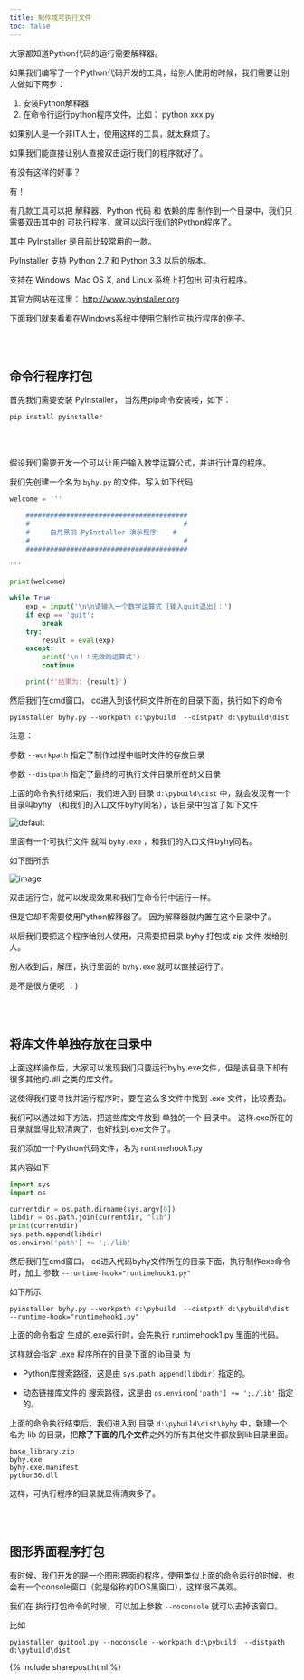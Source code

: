 ```yaml
---
title: 制作成可执行文件
toc: false
---
```


大家都知道Python代码的运行需要解释器。

如果我们编写了一个Python代码开发的工具，给别人使用的时候，我们需要让别人做如下两步：

1. 安装Python解释器
2. 在命令行运行python程序文件，比如： python xxx.py

如果别人是一个非IT人士，使用这样的工具，就太麻烦了。

如果我们能直接让别人直接双击运行我们的程序就好了。

有没有这样的好事？

有！

有几款工具可以把 解释器、Python 代码 和 依赖的库 制作到一个目录中，我们只需要双击其中的 可执行程序，就可以运行我们的Python程序了。

其中 PyInstaller 是目前比较常用的一款。 

PyInstaller 支持 Python 2.7 和 Python 3.3  以后的版本。

支持在 Windows, Mac OS X, and Linux 系统上打包出 可执行程序。

其官方网站在这里： http://www.pyinstaller.org

下面我们就来看看在Windows系统中使用它制作可执行程序的例子。


<br><br>

## 命令行程序打包

首先我们需要安装 PyInstaller， 当然用pip命令安装喽，如下：

```py
pip install pyinstaller
```

<br><br>

假设我们需要开发一个可以让用户输入数学运算公式，并进行计算的程序。

我们先创建一个名为  ```byhy.py```  的文件，写入如下代码

```py
welcome = '''

    ########################################
    #                                      #
    #     白月黑羽 PyInstaller 演示程序    #
    #                                      #
    ########################################

'''

print(welcome)

while True:
    exp = input('\n\n请输入一个数学运算式 [输入quit退出]：')
    if exp == 'quit':
        break
    try:
        result = eval(exp)
    except:
        print('\n！！无效的运算式')
        continue

    print(f'结果为: {result}')
```

然后我们在cmd窗口， cd进入到该代码文件所在的目录下面，执行如下的命令

```
pyinstaller byhy.py --workpath d:\pybuild  --distpath d:\pybuild\dist
```

注意：

参数  ```--workpath```   指定了制作过程中临时文件的存放目录

参数  ```--distpath```   指定了最终的可执行文件目录所在的父目录

上面的命令执行结束后，我们进入到 目录  ```d:\pybuild\dist``` 中，就会发现有一个目录叫byhy （和我们的入口文件byhy同名），该目录中包含了如下文件

![default](https://user-images.githubusercontent.com/36257654/40577359-ee4b0fc6-6136-11e8-96b0-e7be9d3f89cd.png)

里面有一个可执行文件 就叫  ```byhy.exe```  ，和我们的入口文件byhy同名。 

如下图所示

![image](https://user-images.githubusercontent.com/36257654/42426250-1f2e1f5e-8359-11e8-98b0-036a5c5b5b5f.png)

双击运行它，就可以发现效果和我们在命令行中运行一样。

但是它却不需要使用Python解释器了。 因为解释器就内置在这个目录中了。

以后我们要把这个程序给别人使用，只需要把目录 byhy 打包成 zip 文件 发给别人。

别人收到后，解压，执行里面的 ```byhy.exe``` 就可以直接运行了。

是不是很方便呢 ：)



<br><br>

## 将库文件单独存放在目录中

上面这样操作后，大家可以发现我们只要运行byhy.exe文件，但是该目录下却有很多其他的.dll 之类的库文件。

这使得我们要寻找并运行程序时，要在这么多文件中找到 .exe 文件，比较费劲。

我们可以通过如下方法，把这些库文件放到 单独的一个 目录中。 这样.exe所在的目录就显得比较清爽了，也好找到.exe文件了。

我们添加一个Python代码文件，名为 runtimehook1.py

其内容如下

```py
import sys
import os

currentdir = os.path.dirname(sys.argv[0])
libdir = os.path.join(currentdir, "lib")
print(currentdir)
sys.path.append(libdir)
os.environ['path'] += ';./lib'
```


然后我们在cmd窗口， cd进入代码byhy文件所在的目录下面，执行制作exe命令时，加上 参数  ```--runtime-hook="runtimehook1.py"``` 

如下所示

```
pyinstaller byhy.py --workpath d:\pybuild  --distpath d:\pybuild\dist --runtime-hook="runtimehook1.py"
```

上面的命令指定 生成的.exe运行时，会先执行 runtimehook1.py 里面的代码。

这样就会指定 .exe 程序所在的目录下面的lib目录 为 

 - Python库搜索路径，这是由   ```sys.path.append(libdir)```  指定的。
 
 - 动态链接库文件的 搜索路径，这是由   ```os.environ['path'] += ';./lib'```  指定的。


上面的命令执行结束后，我们进入到 目录  ```d:\pybuild\dist\byhy``` 中，新建一个名为 lib  的目录，把**除了下面的几个文件**之外的所有其他文件都放到lib目录里面。

```
base_library.zip
byhy.exe
byhy.exe.manifest
python36.dll
```

这样，可执行程序的目录就显得清爽多了。




<br><br>

## 图形界面程序打包

有时候，我们开发的是一个图形界面的程序，使用类似上面的命令运行的时候，也会有一个console窗口（就是俗称的DOS黑窗口），这样很不美观。

我们在 执行打包命令的时候，可以加上参数  ```--noconsole```  就可以去掉该窗口。

比如

```
pyinstaller guitool.py --noconsole --workpath d:\pybuild  --distpath d:\pybuild\dist
```


{% include sharepost.html %}